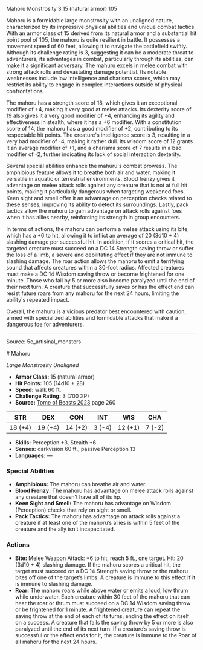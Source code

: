 <MonsterName/>Mahoru</MonsterName>
<CreatureType/>Monstrosity</CreatureType>
<CR/>3</CR>
<AC/>15 (natural armor)</AC>
<HP/>105</HP>
<summary>Mahoru is a formidable large monstrosity with an unaligned nature, characterized by its impressive physical abilities and unique combat tactics. With an armor class of 15 derived from its natural armor and a substantial hit point pool of 105, the mahoru is quite resilient in battle. It possesses a movement speed of 60 feet, allowing it to navigate the battlefield swiftly. Although its challenge rating is 3, suggesting it can be a moderate threat to adventurers, its advantages in combat, particularly through its abilities, can make it a significant adversary. The mahuru excels in melee combat with strong attack rolls and devastating damage potential. Its notable weaknesses include low intelligence and charisma scores, which may restrict its ability to engage in complex interactions outside of physical confrontations.</summary>

<detail>

The mahoru has a strength score of 18, which gives it an exceptional modifier of +4, making it very good at melee attacks. Its dexterity score of 19 also gives it a very good modifier of +4, enhancing its agility and effectiveness in stealth, where it has a +6 modifier. With a constitution score of 14, the mahoru has a good modifier of +2, contributing to its respectable hit points. The creature's intelligence score is 3, resulting in a very bad modifier of -4, making it rather dull. Its wisdom score of 12 grants it an average modifier of +1, and a charisma score of 7 results in a bad modifier of -2, further indicating its lack of social interaction dexterity.

Several special abilities enhance the mahuru's combat prowess. The amphibious feature allows it to breathe both air and water, making it versatile in aquatic or terrestrial environments. Blood frenzy gives it advantage on melee attack rolls against any creature that is not at full hit points, making it particularly dangerous when targeting weakened foes. Keen sight and smell offer it an advantage on perception checks related to these senses, improving its ability to detect its surroundings. Lastly, pack tactics allow the mahoru to gain advantage on attack rolls against foes when it has allies nearby, reinforcing its strength in group encounters.

In terms of actions, the mahoru can perform a melee attack using its bite, which has a +6 to hit, allowing it to inflict an average of 20 (3d10 + 4) slashing damage per successful hit. In addition, if it scores a critical hit, the targeted creature must succeed on a DC 14 Strength saving throw or suffer the loss of a limb, a severe and debilitating effect if they are not immune to slashing damage. The roar action allows the mahoru to emit a terrifying sound that affects creatures within a 30-foot radius. Affected creatures must make a DC 14 Wisdom saving throw or become frightened for one minute. Those who fail by 5 or more also become paralyzed until the end of their next turn. A creature that successfully saves or has the effect end can resist future roars from any mahoru for the next 24 hours, limiting the ability's repeated impact.

Overall, the mahuru is a vicious predator best encountered with caution, armed with specialized abilities and formidable attacks that make it a dangerous foe for adventurers.</detail>



---

Source: 5e_artisinal_monsters

<statblock>
# Mahoru

*Large* *Monstrosity* *Unaligned*

- **Armor Class:** 15 (natural armor)
- **Hit Points:** 105 (14d10 + 28)
- **Speed:** walk 60 ft.
- **Challenge Rating:** 3 (700 XP)
- **Source:** [Tome of Beasts 2023](https://koboldpress.com/kpstore/product/tome-of-beasts-1-2023-edition/) page 260

| STR | DEX | CON | INT | WIS | CHA |
| --- | --- | --- | --- | --- | --- |
| 18 (+4) | 19 (+4) | 14 (+2) | 3 (-4) | 12 (+1) | 7 (-2) |

- **Skills:** Perception +3, Stealth +6
- **Senses:** darkvision 60 ft., passive Perception 13
- **Languages:** —

### Special Abilities

- **Amphibious:** The mahoru can breathe air and water.
- **Blood Frenzy:** The mahoru has advantage on melee attack rolls against any creature that doesn’t have all of its hp.
- **Keen Sight and Smell:** The mahoru has advantage on Wisdom (Perception) checks that rely on sight or smell.
- **Pack Tactics:** The mahoru has advantage on attack rolls against a creature if at least one of the mahoru’s allies is within 5 feet of the creature and the ally isn’t incapacitated.

### Actions

- **Bite:** Melee Weapon Attack: +6 to hit, reach 5 ft., one target. Hit: 20 (3d10 + 4) slashing damage. If the mahoru scores a critical hit, the target must succeed on a DC 14 Strength saving throw or the mahoru bites off one of the target’s limbs. A creature is immune to this effect if it is immune to slashing damage.
- **Roar:** The mahoru roars while above water or emits a loud, low thrum while underwater. Each creature within 30 feet of the mahoru that can hear the roar or thrum must succeed on a DC 14 Wisdom saving throw or be frightened for 1 minute. A frightened creature can repeat the saving throw at the end of each of its turns, ending the effect on itself on a success. A creature that fails the saving throw by 5 or more is also paralyzed until the end of its next turn. If a creature’s saving throw is successful or the effect ends for it, the creature is immune to the Roar of all mahoru for the next 24 hours.
</statblock>


